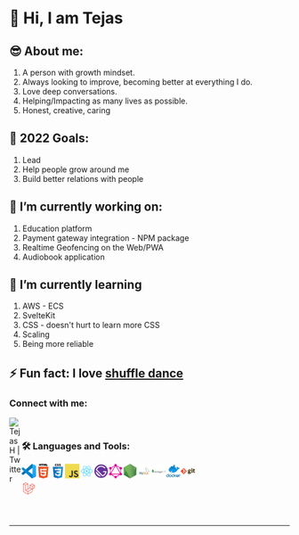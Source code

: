 # 👋 Hi, I am Tejas

## 😎 About me:

1. A person with growth mindset.
1. Always looking to improve, becoming better at everything I do.
1. Love deep conversations.
1. Helping/Impacting as many lives as possible.
1. Honest, creative, caring

## 🥅 2022 Goals:

1. Lead
1. Help people grow around me
1. Build better relations with people

## 🔭 I’m currently working on:

1. Education platform
1. Payment gateway integration - NPM package
1. Realtime Geofencing on the Web/PWA
1. Audiobook application

## 🌱 I’m currently learning

1. AWS - ECS
1. SvelteKit
1. CSS - doesn't hurt to learn more CSS
1. Scaling 
1. Being more reliable 
<!-- 1. HTML5 fundamentals
1. CSS fundamentals
1. Algorithms and Data structures -->

<!-- ## 🥅 2020 Goals:

1. Daily algorithm practice,
1. 25 non-technical blog posts
1. Get at least 2 certificates on FreeCodeCamp.org -->

## ⚡ Fun fact: I love [shuffle dance][shuffle]

### Connect with me:

[<img align="left" alt="Tejas H | Twitter" width="22px" src="https://cdn.jsdelivr.net/npm/simple-icons@v3/icons/twitter.svg" />][twitter]

<br />

### 🛠 Languages and Tools:

<img align="left" alt="Visual Studio Code" width="26px" src="https://raw.githubusercontent.com/github/explore/80688e429a7d4ef2fca1e82350fe8e3517d3494d/topics/visual-studio-code/visual-studio-code.png" /> &nbsp;
<img align="left" alt="HTML5" width="26px" src="https://raw.githubusercontent.com/github/explore/80688e429a7d4ef2fca1e82350fe8e3517d3494d/topics/html/html.png" /> &nbsp;
<img align="left" alt="CSS3" width="26px" src="https://raw.githubusercontent.com/github/explore/80688e429a7d4ef2fca1e82350fe8e3517d3494d/topics/css/css.png" /> &nbsp;
<img align="left" alt="JavaScript" width="26px" src="https://raw.githubusercontent.com/github/explore/80688e429a7d4ef2fca1e82350fe8e3517d3494d/topics/javascript/javascript.png" /> &nbsp;
<img align="left" alt="React" width="26px" src="https://raw.githubusercontent.com/github/explore/80688e429a7d4ef2fca1e82350fe8e3517d3494d/topics/react/react.png" /> &nbsp;
<img align="left" alt="Gatsby" width="26px" src="https://raw.githubusercontent.com/github/explore/e94815998e4e0713912fed477a1f346ec04c3da2/topics/gatsby/gatsby.png" /> &nbsp;
<img align="left" alt="GraphQL" width="26px" src="https://raw.githubusercontent.com/github/explore/80688e429a7d4ef2fca1e82350fe8e3517d3494d/topics/graphql/graphql.png" /> &nbsp;
<img align="left" alt="Node.js" width="26px" src="https://raw.githubusercontent.com/github/explore/80688e429a7d4ef2fca1e82350fe8e3517d3494d/topics/nodejs/nodejs.png" /> &nbsp;
<img align="left" alt="MySQL" width="26px" src="https://raw.githubusercontent.com/github/explore/80688e429a7d4ef2fca1e82350fe8e3517d3494d/topics/mysql/mysql.png" /> &nbsp;
<img align="left" alt="MongoDB" width="26px" src="https://raw.githubusercontent.com/github/explore/80688e429a7d4ef2fca1e82350fe8e3517d3494d/topics/mongodb/mongodb.png" /> &nbsp;
<img align="left" alt="Git" width="26px" src="https://raw.githubusercontent.com/github/explore/80688e429a7d4ef2fca1e82350fe8e3517d3494d/topics/docker/docker.png" /> &nbsp;
<img align="left" alt="Git" width="26px" src="https://raw.githubusercontent.com/github/explore/80688e429a7d4ef2fca1e82350fe8e3517d3494d/topics/git/git.png" /> &nbsp;

<img align="left" alt="Git" width="26px" src="https://raw.githubusercontent.com/github/explore/80688e429a7d4ef2fca1e82350fe8e3517d3494d/topics/laravel/laravel.png" /> &nbsp;

<br />
<br />

---

<!-- <details>
  <summary>⚡ Github Stats</summary>

  <img align="left" alt="Tejas' Github Stats" src="https://github-readme-stats.codestackr.vercel.app/api?username=CodingCreate101&show_icons=true&hide_border=true" />

</details> -->

[twitter]: https://twitter.com/tejas_soe
[shuffle]: https://www.youtube.com/watch?v=6y1XPxGjY1E
